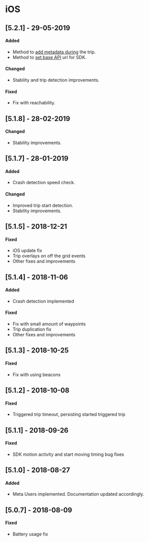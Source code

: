# iOS

## \[5.2.1\] - 29-05-2019

#### Added

* Method to [add metadata during](../api-reference/ios/sentsdk/#addtripmetadata) the trip.
* Method to [set base API](../api-reference/ios/sentconfig-1.md#baseurl) url for SDK.

#### Changed

* Stability and trip detection improvements.

#### Fixed

* Fix with reachability.

## \[5.1.8\] - 28-02-2019

#### Changed

* Stability improvements.

## \[5.1.7\] - 28-01-2019

#### Added

* Crash detection speed check.

#### Changed

* Improved trip start detection.
* Stability improvements.

## \[5.1.5\] - 2018-12-21

#### Fixed

* iOS update fix
* Trip overlays on off the grid events
* Other fixes and improvements

## \[5.1.4\] - 2018-11-06

#### Added

* Crash detection implemented

#### Fixed

* Fix with small amount of waypoints
* Trip duplication fix
* Other fixes and improvements

## \[5.1.3\] - 2018-10-25

#### Fixed

* Fix with using beacons

## \[5.1.2\] - 2018-10-08

#### Fixed

* Triggered trip timeout, persisting started triggered trip

## \[5.1.1\] - 2018-09-26

#### Fixed

* SDK motion activity and start moving timing bug fixes

## \[5.1.0\] - 2018-08-27

#### Added

* Meta Users implemented. Documentation updated accordingly.

## \[5.0.7\] - 2018-08-09

#### Fixed

* Battery usage fix

